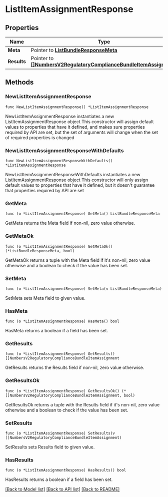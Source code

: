 # ListItemAssignmentResponse

## Properties

Name | Type | Description | Notes
------------ | ------------- | ------------- | -------------
**Meta** | Pointer to [**ListBundleResponseMeta**](ListBundleResponse_meta.md) |  | [optional] 
**Results** | Pointer to [**[]NumbersV2RegulatoryComplianceBundleItemAssignment**](NumbersV2RegulatoryComplianceBundleItemAssignment.md) |  | [optional] 

## Methods

### NewListItemAssignmentResponse

`func NewListItemAssignmentResponse() *ListItemAssignmentResponse`

NewListItemAssignmentResponse instantiates a new ListItemAssignmentResponse object
This constructor will assign default values to properties that have it defined,
and makes sure properties required by API are set, but the set of arguments
will change when the set of required properties is changed

### NewListItemAssignmentResponseWithDefaults

`func NewListItemAssignmentResponseWithDefaults() *ListItemAssignmentResponse`

NewListItemAssignmentResponseWithDefaults instantiates a new ListItemAssignmentResponse object
This constructor will only assign default values to properties that have it defined,
but it doesn't guarantee that properties required by API are set

### GetMeta

`func (o *ListItemAssignmentResponse) GetMeta() ListBundleResponseMeta`

GetMeta returns the Meta field if non-nil, zero value otherwise.

### GetMetaOk

`func (o *ListItemAssignmentResponse) GetMetaOk() (*ListBundleResponseMeta, bool)`

GetMetaOk returns a tuple with the Meta field if it's non-nil, zero value otherwise
and a boolean to check if the value has been set.

### SetMeta

`func (o *ListItemAssignmentResponse) SetMeta(v ListBundleResponseMeta)`

SetMeta sets Meta field to given value.

### HasMeta

`func (o *ListItemAssignmentResponse) HasMeta() bool`

HasMeta returns a boolean if a field has been set.

### GetResults

`func (o *ListItemAssignmentResponse) GetResults() []NumbersV2RegulatoryComplianceBundleItemAssignment`

GetResults returns the Results field if non-nil, zero value otherwise.

### GetResultsOk

`func (o *ListItemAssignmentResponse) GetResultsOk() (*[]NumbersV2RegulatoryComplianceBundleItemAssignment, bool)`

GetResultsOk returns a tuple with the Results field if it's non-nil, zero value otherwise
and a boolean to check if the value has been set.

### SetResults

`func (o *ListItemAssignmentResponse) SetResults(v []NumbersV2RegulatoryComplianceBundleItemAssignment)`

SetResults sets Results field to given value.

### HasResults

`func (o *ListItemAssignmentResponse) HasResults() bool`

HasResults returns a boolean if a field has been set.


[[Back to Model list]](../README.md#documentation-for-models) [[Back to API list]](../README.md#documentation-for-api-endpoints) [[Back to README]](../README.md)


